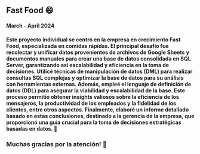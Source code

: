 ## Fast Food 😄
#### March - April 2024

#### Este proyecto individual se centró en la empresa en crecimiento Fast Food, especializada en comidas rápidas. El principal desafío fue recolectar y unificar datos provenientes de archivos de Google Sheets y documentos manuales para crear una base de datos consolidada en SQL Server, garantizando así escalabilidad y eficiencia en la toma de decisiones. Utilicé técnicas de manipulación de datos (DML) para realizar consultas SQL complejas y optimizar la base de datos para su análisis con herramientas externas. Además, empleé el lenguaje de definición de datos (DDL) para asegurar la viabilidad y escalabilidad de la base. Este proceso permitió obtener insights valiosos sobre la eficiencia de los mensajeros, la productividad de los empleados y la fidelidad de los clientes, entre otros aspectos. Finalmente, elaboré un informe detallado basado en estas conclusiones, destinado a la gerencia de la empresa, que proporcionó una guía crucial para la toma de decisiones estratégicas basadas en datos. 🧐


### Muchas gracias por la atención! 🚨